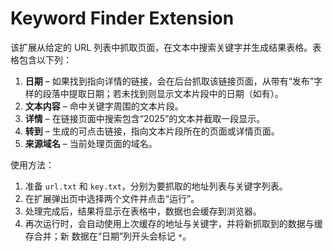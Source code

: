 # Keyword Finder Extension

该扩展从给定的 URL 列表中抓取页面，在文本中搜索关键字并生成结果表格。表格包含以下列：

1. **日期** – 如果找到指向详情的链接，会在后台抓取该链接页面，从带有“发布”字样的段落中提取日期；若未找到则显示文本片段中的日期（如有）。
2. **文本内容** – 命中关键字周围的文本片段。
3. **详情** – 在链接页面中搜索包含“2025”的文本并截取一段显示。
4. **转到** – 生成的可点击链接，指向文本片段所在的页面或详情页面。
5. **来源域名** – 当前处理页面的域名。

使用方法：

1. 准备 `url.txt` 和 `key.txt`，分别为要抓取的地址列表与关键字列表。
2. 在扩展弹出页中选择两个文件并点击“运行”。
3. 处理完成后，结果将显示在表格中，数据也会缓存到浏览器。
4. 再次运行时，会自动使用上次缓存的地址与关键字，并将新抓取到的数据与缓存合并；新
   数据在“日期”列开头会标记 `*`。
